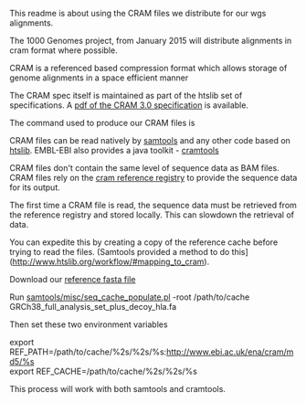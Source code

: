 This readme is about using the CRAM files we distribute for our wgs alignments.

The 1000 Genomes project, from January 2015 will distribute alignments in cram format where possible.

CRAM is a referenced based compression format which allows storage of genome alignments in a space efficient manner

The CRAM spec itself is maintained as part of the htslib set of specifications. A [pdf of the CRAM 3.0 specification](http://samtools.github.io/hts-specs/CRAMv3.pdf) is available.

The command used to produce our CRAM files is 

CRAM files can be read natively by [samtools](https://github.com/samtools/samtools) and any other code based on [htslib](https://github.com/samtools/htslib). EMBL-EBI also provides a java toolkit - [cramtools](http://www.ebi.ac.uk/ena/software/cram-toolkit)

CRAM files don't contain the same level of sequence data as BAM files. CRAM files rely on the [cram reference registry](http://www.ebi.ac.uk/ena/software/cram-reference-registry) to provide the sequence data for its output.

The first time a CRAM file is read, the sequence data must be retrieved from the reference registry and stored locally. This can slowdown the retrieval of data.

You can expedite this by creating a copy of the reference cache before trying to read the files. (Samtools provided a method to do this](http://www.htslib.org/workflow/#mapping_to_cram).

Download our [reference fasta file](ftp://ftp.1000genomes.ebi.ac.uk/vol1/ftp/technical/reference/GRCh38_reference_genome/GRCh38_full_analysis_set_plus_decoy_hla.fa)

Run [samtools/misc/seq_cache_populate.pl](https://github.com/samtools/samtools/blob/develop/misc/seq_cache_populate.pl) -root /path/to/cache GRCh38_full_analysis_set_plus_decoy_hla.fa

Then set these two environment variables

export REF_PATH=/path/to/cache/%2s/%2s/%s:http://www.ebi.ac.uk/ena/cram/md5/%s  
export REF_CACHE=/path/to/cache/%2s/%2s/%s

This process will work with both samtools and cramtools.
